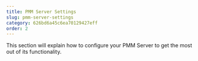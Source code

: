 ```yaml
---
title: PMM Server Settings
slug: pmm-server-settings
category: 626bd6a45c6ea70129427eff
order: 2
---
```


This section will explain how to configure your PMM Server to get the most out of its functionality.
